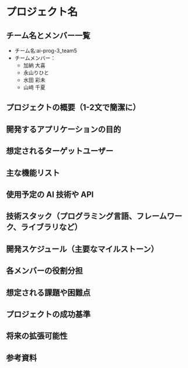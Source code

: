 # プロジェクト名

## チーム名とメンバー一覧

- チーム名:ai-prog-3_team5
- チームメンバー：
  - 加納 大喜
  - 永山りひと
  - 水田 彩未
  - 山﨑 千夏

## プロジェクトの概要（1-2文で簡潔に）

## 開発するアプリケーションの目的

## 想定されるターゲットユーザー

## 主な機能リスト

## 使用予定の AI 技術や API

## 技術スタック（プログラミング言語、フレームワーク、ライブラリなど）

## 開発スケジュール（主要なマイルストーン）

## 各メンバーの役割分担

## 想定される課題や困難点

## プロジェクトの成功基準

## 将来の拡張可能性

## 参考資料
